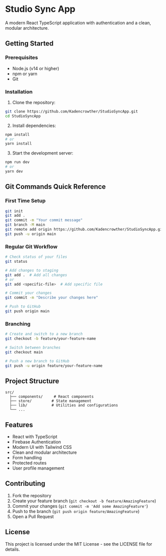 # Studio Sync App

A modern React TypeScript application with authentication and a clean, modular architecture.

## Getting Started

### Prerequisites

- Node.js (v14 or higher)
- npm or yarn
- Git

### Installation

1. Clone the repository:
```bash
git clone https://github.com/Kadencrowther/StudioSyncApp.git
cd StudioSyncApp
```

2. Install dependencies:
```bash
npm install
# or
yarn install
```

3. Start the development server:
```bash
npm run dev
# or
yarn dev
```

## Git Commands Quick Reference

### First Time Setup
```bash
git init
git add .
git commit -m "Your commit message"
git branch -M main
git remote add origin https://github.com/Kadencrowther/StudioSyncApp.git
git push -u origin main
```

### Regular Git Workflow
```bash
# Check status of your files
git status

# Add changes to staging
git add .  # Add all changes
# or
git add <specific-file>  # Add specific file

# Commit your changes
git commit -m "Describe your changes here"

# Push to GitHub
git push origin main
```

### Branching
```bash
# Create and switch to a new branch
git checkout -b feature/your-feature-name

# Switch between branches
git checkout main

# Push a new branch to GitHub
git push -u origin feature/your-feature-name
```

## Project Structure

```
src/
  ├── components/     # React components
  ├── store/         # State management
  ├── lib/           # Utilities and configurations
  └── ...
```

## Features

- React with TypeScript
- Firebase Authentication
- Modern UI with Tailwind CSS
- Clean and modular architecture
- Form handling
- Protected routes
- User profile management

## Contributing

1. Fork the repository
2. Create your feature branch (`git checkout -b feature/AmazingFeature`)
3. Commit your changes (`git commit -m 'Add some AmazingFeature'`)
4. Push to the branch (`git push origin feature/AmazingFeature`)
5. Open a Pull Request

## License

This project is licensed under the MIT License - see the LICENSE file for details.
